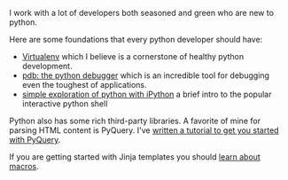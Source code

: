I work with a lot of developers both seasoned and green who are new to python.

Here are some foundations that every python developer should have:

* [Virtualenv][v] which I believe is a cornerstone of healthy python
  development.
* [pdb: the python debugger][pdb] which is an incredible tool for debugging
  even the toughest of applications.
* [simple exploration of python with iPython][ipython] a brief intro to the
  popular interactive python shell

[v]: /tutorial/virtualenv
[pdb]: /tutorial/pdb-the-python-debugger
[ipython]: /tutorial/ipython

Python also has some rich third-party libraries.  A favorite of mine for
parsing HTML content is PyQuery.
I've [written a tutorial to get you started with PyQuery][pq].

[pq]: /tutorial/pyquery

If you are getting started with Jinja templates you should [learn about
macros][m].

[m]: /tutorial/jinja-macros
